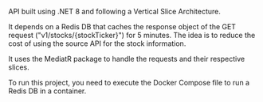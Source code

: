 API built using .NET 8 and following a Vertical Slice Architecture.

It depends on a Redis DB that caches the response object of the GET request ("v1/stocks/{stockTicker}") for 5 minutes.
The idea is to reduce the cost of using the source API for the stock information.

It uses the MediatR package to handle the requests and their respective slices.

To run this project, you need to execute the Docker Compose file to run a Redis DB in a container.
